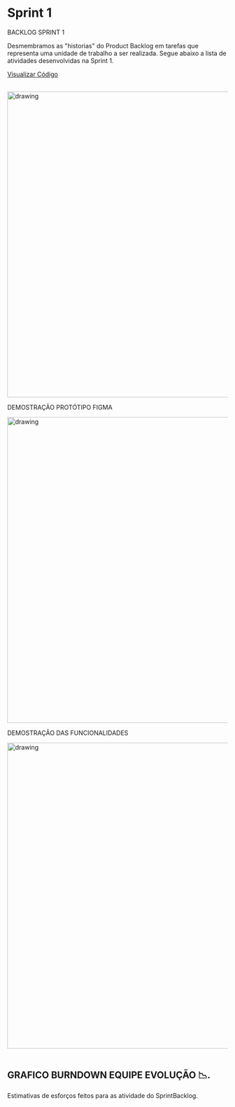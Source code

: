 # Sprint 1

BACKLOG SPRINT 1

  Desmembramos as "historias" do Product Backlog em tarefas que representa uma unidade de trabalho a ser realizada.
  Segue abaixo a lista de atividades desenvolvidas na Sprint 1.

   <a href=''>

Visualizar Código </a>

   <br/>

   <img src=""   alt="drawing" width =700>

DEMOSTRAÇÃO PROTÓTIPO FIGMA

   <img src=""   alt="drawing" width =700>

DEMOSTRAÇÃO DAS FUNCIONALIDADES

   <img src=""   alt="drawing" width =700>

   <br/>
   <br/>

## GRAFICO BURNDOWN EQUIPE EVOLUÇÃO 📉.

Estimativas de esforços feitos para as atividade do SprintBacklog.

  <br/>


